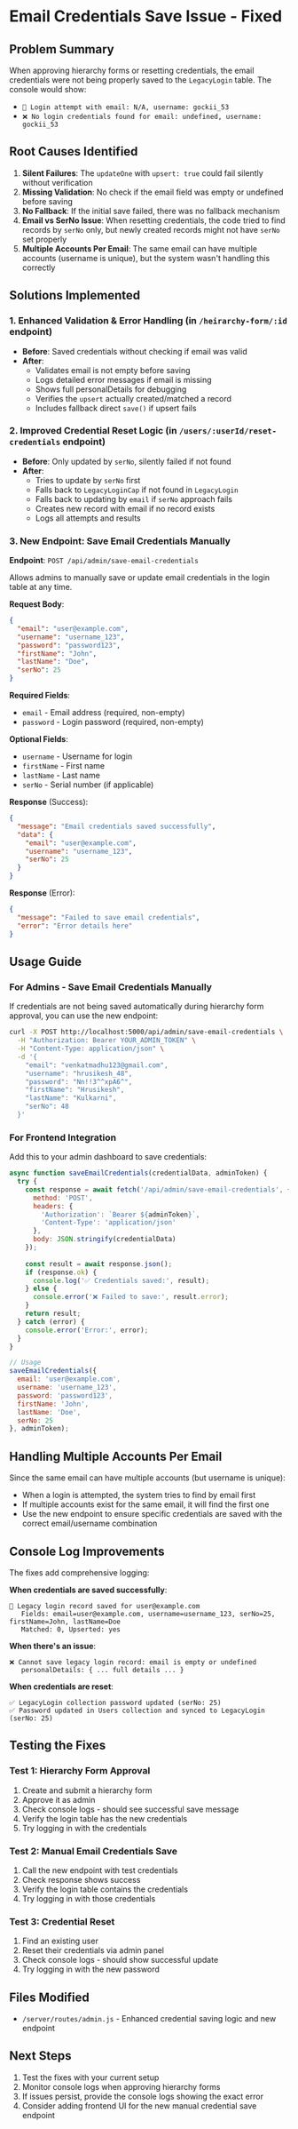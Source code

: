 # Email Credentials Save Issue - Fixed

## Problem Summary
When approving hierarchy forms or resetting credentials, the email credentials were not being properly saved to the `LegacyLogin` table. The console would show:
- `🔐 Login attempt with email: N/A, username: gockii_53`
- `❌ No login credentials found for email: undefined, username: gockii_53`

## Root Causes Identified
1. **Silent Failures**: The `updateOne` with `upsert: true` could fail silently without verification
2. **Missing Validation**: No check if the email field was empty or undefined before saving
3. **No Fallback**: If the initial save failed, there was no fallback mechanism
4. **Email vs SerNo Issue**: When resetting credentials, the code tried to find records by `serNo` only, but newly created records might not have `serNo` set properly
5. **Multiple Accounts Per Email**: The same email can have multiple accounts (username is unique), but the system wasn't handling this correctly

## Solutions Implemented

### 1. Enhanced Validation & Error Handling (in `/heirarchy-form/:id` endpoint)
- **Before**: Saved credentials without checking if email was valid
- **After**: 
  - Validates email is not empty before saving
  - Logs detailed error messages if email is missing
  - Shows full personalDetails for debugging
  - Verifies the `upsert` actually created/matched a record
  - Includes fallback direct `save()` if upsert fails

### 2. Improved Credential Reset Logic (in `/users/:userId/reset-credentials` endpoint)
- **Before**: Only updated by `serNo`, silently failed if not found
- **After**:
  - Tries to update by `serNo` first
  - Falls back to `LegacyLoginCap` if not found in `LegacyLogin`
  - Falls back to updating by `email` if `serNo` approach fails
  - Creates new record with email if no record exists
  - Logs all attempts and results

### 3. New Endpoint: Save Email Credentials Manually
**Endpoint**: `POST /api/admin/save-email-credentials`

Allows admins to manually save or update email credentials in the login table at any time.

**Request Body**:
```json
{
  "email": "user@example.com",
  "username": "username_123",
  "password": "password123",
  "firstName": "John",
  "lastName": "Doe",
  "serNo": 25
}
```

**Required Fields**:
- `email` - Email address (required, non-empty)
- `password` - Login password (required, non-empty)

**Optional Fields**:
- `username` - Username for login
- `firstName` - First name
- `lastName` - Last name
- `serNo` - Serial number (if applicable)

**Response** (Success):
```json
{
  "message": "Email credentials saved successfully",
  "data": {
    "email": "user@example.com",
    "username": "username_123",
    "serNo": 25
  }
}
```

**Response** (Error):
```json
{
  "message": "Failed to save email credentials",
  "error": "Error details here"
}
```

## Usage Guide

### For Admins - Save Email Credentials Manually
If credentials are not being saved automatically during hierarchy form approval, you can use the new endpoint:

```bash
curl -X POST http://localhost:5000/api/admin/save-email-credentials \
  -H "Authorization: Bearer YOUR_ADMIN_TOKEN" \
  -H "Content-Type: application/json" \
  -d '{
    "email": "venkatmadhu123@gmail.com",
    "username": "hrusikesh_48",
    "password": "Nn!!3^^xpA6^",
    "firstName": "Hrusikesh",
    "lastName": "Kulkarni",
    "serNo": 48
  }'
```

### For Frontend Integration
Add this to your admin dashboard to save credentials:

```javascript
async function saveEmailCredentials(credentialData, adminToken) {
  try {
    const response = await fetch('/api/admin/save-email-credentials', {
      method: 'POST',
      headers: {
        'Authorization': `Bearer ${adminToken}`,
        'Content-Type': 'application/json'
      },
      body: JSON.stringify(credentialData)
    });
    
    const result = await response.json();
    if (response.ok) {
      console.log('✅ Credentials saved:', result);
    } else {
      console.error('❌ Failed to save:', result.error);
    }
    return result;
  } catch (error) {
    console.error('Error:', error);
  }
}

// Usage
saveEmailCredentials({
  email: 'user@example.com',
  username: 'username_123',
  password: 'password123',
  firstName: 'John',
  lastName: 'Doe',
  serNo: 25
}, adminToken);
```

## Handling Multiple Accounts Per Email
Since the same email can have multiple accounts (but username is unique):
- When a login is attempted, the system tries to find by email first
- If multiple accounts exist for the same email, it will find the first one
- Use the new endpoint to ensure specific credentials are saved with the correct email/username combination

## Console Log Improvements
The fixes add comprehensive logging:

**When credentials are saved successfully**:
```
📝 Legacy login record saved for user@example.com
   Fields: email=user@example.com, username=username_123, serNo=25, firstName=John, lastName=Doe
   Matched: 0, Upserted: yes
```

**When there's an issue**:
```
❌ Cannot save legacy login record: email is empty or undefined
   personalDetails: { ... full details ... }
```

**When credentials are reset**:
```
✅ LegacyLogin collection password updated (serNo: 25)
✅ Password updated in Users collection and synced to LegacyLogin (serNo: 25)
```

## Testing the Fixes

### Test 1: Hierarchy Form Approval
1. Create and submit a hierarchy form
2. Approve it as admin
3. Check console logs - should see successful save message
4. Verify the login table has the new credentials
5. Try logging in with the credentials

### Test 2: Manual Email Credentials Save
1. Call the new endpoint with test credentials
2. Check response shows success
3. Verify the login table contains the credentials
4. Try logging in with those credentials

### Test 3: Credential Reset
1. Find an existing user
2. Reset their credentials via admin panel
3. Check console logs - should show successful update
4. Try logging in with the new password

## Files Modified
- `/server/routes/admin.js` - Enhanced credential saving logic and new endpoint

## Next Steps
1. Test the fixes with your current setup
2. Monitor console logs when approving hierarchy forms
3. If issues persist, provide the console logs showing the exact error
4. Consider adding frontend UI for the new manual credential save endpoint